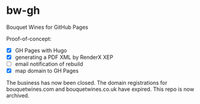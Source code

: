 # bw-gh
Bouquet Wines for GitHub Pages

Proof-of-concept:

* [x] GH Pages with Hugo
* [x] generating a PDF XML by RenderX XEP
* [ ] email notification of rebuild
* [X] map domain to GH Pages 

The business has now been closed. 
The domain registrations for bouquetwines.com and bouquetwines.co.uk have expired.
This repo is now archived. 
